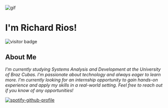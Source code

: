 ![gif](https://raw.githubusercontent.com/gist/theAdityaNVS/ae35a60963ad1129c40c6fee725022d9/raw/96a222546bddfe54530aa37a81579f5d7205024b/hello.gif)
# I'm Richard Rios!


![visitor badge](https://visitor-badge.glitch.me/badge?page_id=richardrso.visitor-badge)

## About Me

<p>
  <em>
    I'm currently studying Systems Analysis and Development at the University of Braz Cubas. I'm passionate about technology and always eager to learn more. I'm currently looking for an internship opportunity to gain hands-on experience and apply my skills in a real-world setting. Feel free to reach out if you know of any opportunities!
  </em>  
</p>

[![spotify-github-profile](https://spotify-github-profile.vercel.app/api/view?uid=31zgrteq6uhbptiyg3emfuyr3smm&cover_image=true&theme=default&show_offline=false&background_color=121212&interchange=false)](https://github.com/kittinan/spotify-github-profile)
